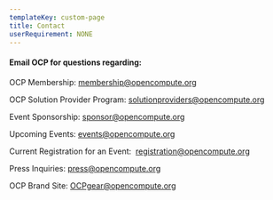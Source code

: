 ```yaml
---
templateKey: custom-page
title: Contact
userRequirement: NONE
---
```

#### Email OCP for questions regarding:

OCP Membership: [membership@opencompute.org](mailto:membership@opencompute.org)

OCP Solution Provider Program: [solutionproviders@opencompute.org](mailto:solutionproviders@opencompute.org)

Event Sponsorship: [sponsor@opencompute.org](mailto:sponsor@opencompute.org)

Upcoming Events: [events@opencompute.org](mailto:events@opencompute.org)

Current Registration for an Event:  [registration@opencompute.org](mailto:registration@opencompute.org)

Press Inquiries: [press@opencompute.org](mailto:press@opencompute.org)

OCP Brand Site: [OCPgear@opencompute.org](mailto:OCPgear@opencompute.org)